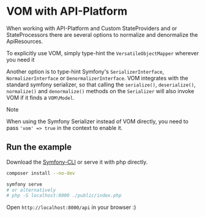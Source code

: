 # VOM with API-Platform

When working with API-Platform and Custom StateProviders and or StateProcessors there are several options to normalize and denormalize the ApiResources.

To explicitly use VOM, simply type-hint the `VersatileObjectMapper` wherever you need it

Another option is to  type-hint Symfony's `SerializerInterface`, `NormalizerInterface` or `DenormalizerInterface`.
VOM integrates with the standard symfony serializer, so that calling the `serialize()`, `deserialize()`, `normalize()` and `denormalize()` methods on the `Serializer` will also invoke VOM if it finds a `VOM\Model`.

> [!NOTE] 
> When using the Symfony Serializer instead of VOM directly, you need to pass `'vom' => true` in the context to enable it.

## Run the example

Download the [Symfony-CLI](https://symfony.com/download) or serve it with php directly.

```bash
composer install --no-dev

symfony serve
# or alternatively
# php -S localhost:8000 ./public/index.php
```

Open `http://localhost:8000/api` in your browser :)
